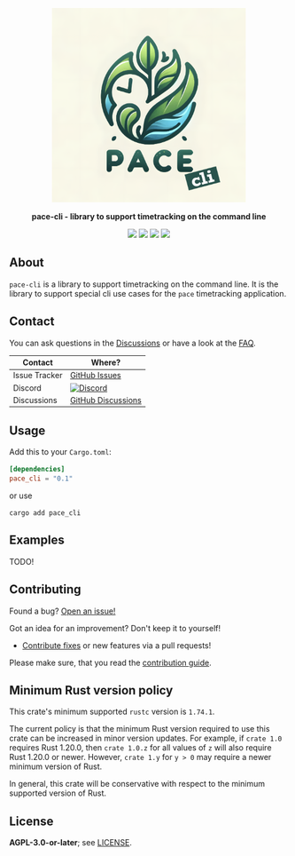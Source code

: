 <p align="center">
<img src="https://raw.githubusercontent.com/pace-rs/assets/main/logos/readme_header_cli.png" height="350" />
</p>
<p align="center"><b>pace-cli - library to support timetracking on the command line</b></p>

<p align="center">
<a href="https://crates.io/crates/pace_cli"><img src="https://img.shields.io/crates/v/pace_cli.svg" /></a>
<a href="https://docs.rs/pace_cli/"><img src="https://img.shields.io/docsrs/pace_cli?style=flat&amp;labelColor=1c1d42&amp;color=4f396a&amp;logo=Rust&amp;logoColor=white" /></a>
<a href="https://raw.githubusercontent.com/pace-rs/pace/main/crates/cli/LICENSE"><img src="https://img.shields.io/badge/license-AGPLv3+-red.svg" /></a>
<a href="https://crates.io/crates/pace_cli"><img src="https://img.shields.io/crates/d/pace_cli.svg" /></a>
<p>

## About

`pace-cli` is a library to support timetracking on the command line. It is the
library to support special cli use cases for the `pace` timetracking
application.

## Contact

You can ask questions in the
[Discussions](https://github.com/pace-rs/pace/discussions) or have a look at the
[FAQ](https://pace-rs.github.io/docs/FAQ.html).

| Contact       | Where?                                                                                                          |
| ------------- | --------------------------------------------------------------------------------------------------------------- |
| Issue Tracker | [GitHub Issues](https://github.com/pace-rs/pace/issues/new/choose)                                              |
| Discord       | [![Discord](https://dcbadge.vercel.app/api/server/RKSWrAcYdG?style=flat-square)](https://discord.gg/RKSWrAcYdG) |
| Discussions   | [GitHub Discussions](https://github.com/pace-rs/discussions)                                                    |

## Usage

Add this to your `Cargo.toml`:

```toml
[dependencies]
pace_cli = "0.1"
```

or use

```console
cargo add pace_cli
```

## Examples

TODO!

## Contributing

Found a bug? [Open an issue!](https://github.com/pace-rs/pace/issues/new/choose)

Got an idea for an improvement? Don't keep it to yourself!

- [Contribute fixes](https://github.com/pace-rs/pace/contribute) or new features
  via a pull requests!

Please make sure, that you read the
[contribution guide](https://pace-rs.github.io/docs/contributing_to_pace.html).

## Minimum Rust version policy

This crate's minimum supported `rustc` version is `1.74.1`.

The current policy is that the minimum Rust version required to use this crate
can be increased in minor version updates. For example, if `crate 1.0` requires
Rust 1.20.0, then `crate 1.0.z` for all values of `z` will also require Rust
1.20.0 or newer. However, `crate 1.y` for `y > 0` may require a newer minimum
version of Rust.

In general, this crate will be conservative with respect to the minimum
supported version of Rust.

## License

**AGPL-3.0-or-later**; see [LICENSE](./LICENSE).
